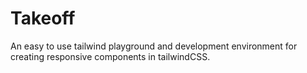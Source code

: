 # Takeoff

An easy to use tailwind playground and development environment for creating responsive components in tailwindCSS.
